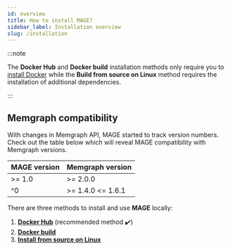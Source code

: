 ```yaml
---
id: overview
title: How to install MAGE?
sidebar_label: Installation overview
slug: /installation
---
```


:::note

The **Docker Hub** and **Docker build** installation methods only require you to
[install Docker](https://docs.docker.com/get-docker/) while the **Build from
source on Linux** method requires the installation of additional dependencies.

:::

## Memgraph compatibility

With changes in Memgraph API, MAGE started to track version numbers. Check out
the table below which will reveal MAGE compatibility with Memgraph versions.

| MAGE version | Memgraph version  |
| ------------ | ----------------- |
| >= 1.0       | >= 2.0.0          |
| ^0           | >= 1.4.0 <= 1.6.1 |

There are three methods to install and use **MAGE** locally:

1. **[Docker Hub](/installation/docker-hub.md)** (recommended method ✔️)
2. **[Docker build](/installation/docker-build.md)**
3. **[Install from source on Linux](/installation/source.md)**

